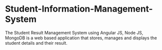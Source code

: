 # Student-Information-Management-System
The Student Result Management System using Angular JS, Node JS, MongoDB is a web based application that stores, manages and displays the student details and their result.
